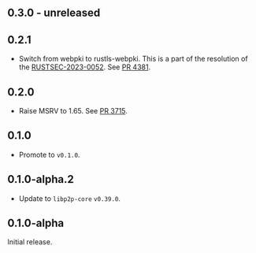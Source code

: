 ## 0.3.0 - unreleased


## 0.2.1

- Switch from webpki to rustls-webpki.
  This is a part of the resolution of the [RUSTSEC-2023-0052].
  See [PR 4381].

[PR 4381]: https://github.com/libp2p/rust-libp2p/pull/4381
[RUSTSEC-2023-0052]: https://rustsec.org/advisories/RUSTSEC-2023-0052.html

## 0.2.0

- Raise MSRV to 1.65.
  See [PR 3715].

[PR 3715]: https://github.com/libp2p/rust-libp2p/pull/3715

## 0.1.0

- Promote to `v0.1.0`.

## 0.1.0-alpha.2

- Update to `libp2p-core` `v0.39.0`.

## 0.1.0-alpha

Initial release.
